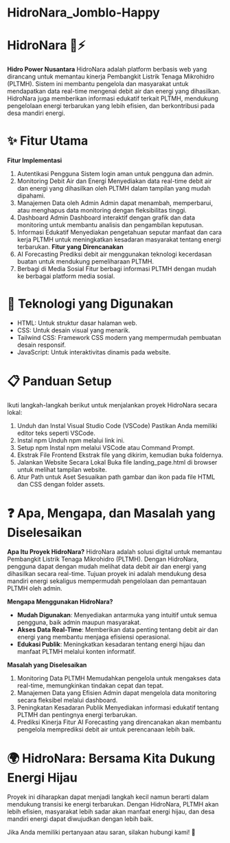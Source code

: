 # HidroNara_Jomblo-Happy
# HidroNara 🌊⚡
**Hidro Power Nusantara**
HidroNara adalah platform berbasis web yang dirancang untuk memantau kinerja Pembangkit Listrik Tenaga Mikrohidro (PLTMH). Sistem ini membantu pengelola dan masyarakat untuk mendapatkan data real-time mengenai debit air dan energi yang dihasilkan. HidroNara juga memberikan informasi edukatif terkait PLTMH, mendukung pengelolaan energi terbarukan yang lebih efisien, dan berkontribusi pada desa mandiri energi.

# ✨ Fitur Utama
**Fitur Implementasi**
1. Autentikasi Pengguna
   Sistem login aman untuk pengguna dan admin.
2. Monitoring Debit Air dan Energi
   Menyediakan data real-time debit air dan energi yang dihasilkan oleh PLTMH dalam tampilan yang mudah dipahami.
3. Manajemen Data oleh Admin
   Admin dapat menambah, memperbarui, atau menghapus data monitoring dengan fleksibilitas tinggi.
4. Dashboard Admin
   Dashboard interaktif dengan grafik dan data monitoring untuk membantu analisis dan pengambilan keputusan.
5. Informasi Edukatif
    Menyediakan pengetahuan seputar manfaat dan cara kerja PLTMH untuk meningkatkan kesadaran masyarakat tentang energi terbarukan.
**Fitur yang Direncanakan**
1. AI Forecasting
   Prediksi debit air menggunakan teknologi kecerdasan buatan untuk mendukung pemeliharaan PLTMH.
2. Berbagi di Media Sosial
   Fitur berbagi informasi PLTMH dengan mudah ke berbagai platform media sosial.
   
# 🚀 Teknologi yang Digunakan
+ HTML: Untuk struktur dasar halaman web.
+ CSS: Untuk desain visual yang menarik.
+ Tailwind CSS: Framework CSS modern yang mempermudah pembuatan desain responsif.
+ JavaScript: Untuk interaktivitas dinamis pada website.
  
# 📋 Panduan Setup
Ikuti langkah-langkah berikut untuk menjalankan proyek HidroNara secara lokal:
1. Unduh dan Instal Visual Studio Code (VSCode)
   Pastikan Anda memiliki editor teks seperti VSCode.
2. Instal npm
   Unduh npm melalui link ini.
3. Setup npm
   Instal npm melalui VSCode atau Command Prompt.
5. Ekstrak File Frontend
   Ekstrak file yang dikirim, kemudian buka foldernya.
6. Jalankan Website Secara Lokal
   Buka file landing_page.html di browser untuk melihat tampilan website.
7. Atur Path untuk Aset
   Sesuaikan path gambar dan ikon pada file HTML dan CSS dengan folder assets.

# ❓ Apa, Mengapa, dan Masalah yang Diselesaikan
**Apa Itu Proyek HidroNara?**
HidroNara adalah solusi digital untuk memantau Pembangkit Listrik Tenaga Mikrohidro (PLTMH). Dengan HidroNara, pengguna dapat dengan mudah melihat data debit air dan energi yang dihasilkan secara real-time. Tujuan proyek ini adalah mendukung desa mandiri energi sekaligus mempermudah pengelolaan dan pemantauan PLTMH oleh admin.

**Mengapa Menggunakan HidroNara?**
+ **Mudah Digunakan**: Menyediakan antarmuka yang intuitif untuk semua pengguna, baik admin maupun masyarakat.
+ **Akses Data Real-Time**: Memberikan data penting tentang debit air dan energi yang membantu menjaga efisiensi operasional.
+ **Edukasi Publik**: Meningkatkan kesadaran tentang energi hijau dan manfaat PLTMH melalui konten informatif.

**Masalah yang Diselesaikan**
1. Monitoring Data PLTMH
   Memudahkan pengelola untuk mengakses data real-time, memungkinkan tindakan cepat dan tepat.
2. Manajemen Data yang Efisien
   Admin dapat mengelola data monitoring secara fleksibel melalui dashboard.
3. Peningkatan Kesadaran Publik
   Menyediakan informasi edukatif tentang PLTMH dan pentingnya energi terbarukan.
4. Prediksi Kinerja
   Fitur AI Forecasting yang direncanakan akan membantu pengelola memprediksi debit air untuk perencanaan lebih baik.
# 🌍 HidroNara: Bersama Kita Dukung Energi Hijau
Proyek ini diharapkan dapat menjadi langkah kecil namun berarti dalam mendukung transisi ke energi terbarukan. Dengan HidroNara, PLTMH akan lebih efisien, masyarakat lebih sadar akan manfaat energi hijau, dan desa mandiri energi dapat diwujudkan dengan lebih baik.

Jika Anda memiliki pertanyaan atau saran, silakan hubungi kami! 🌟
